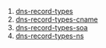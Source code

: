 1. [dns-record-types](https://www.nslookup.io/learning/dns-record-types/)
2. [dns-record-types-cname](https://www.nslookup.io/learning/dns-record-types/cname/)
3. [dns-record-types-soa](https://www.nslookup.io/learning/dns-record-types/soa/)
4. [dns-record-types-ns](https://www.nslookup.io/learning/dns-record-types/ns/)